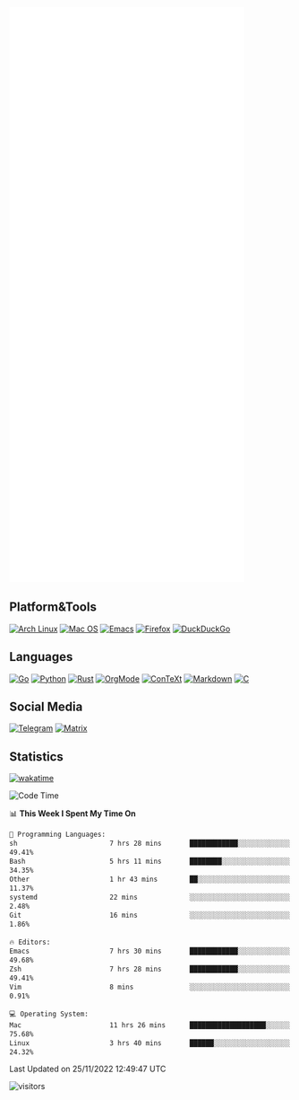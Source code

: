 ![Metrics](https://github.com/SteamedFish/SteamedFish/blob/master/github-metrics.svg)

## Platform&Tools

[![Arch Linux](https://img.shields.io/badge/ArchLinux-1793D1?logo=arch-linux&logoColor=fff&style=flat-square)](https://archlinux.org/)
[![Mac OS](https://img.shields.io/badge/MacOS-000000?style=flat-square&logo=macos&logoColor=F0F0F0)](https://www.apple.com/macos/)
[![Emacs](https://img.shields.io/badge/Emacs-%237F5AB6.svg?&style=flat-square&logo=gnu-emacs&logoColor=white)](https://www.gnu.org/software/emacs/)
[![Firefox](https://img.shields.io/badge/Firefox-FF7139?style=flat-square&logo=Firefox-Browser&logoColor=white)](https://firefox.com/)
[![DuckDuckGo](https://img.shields.io/badge/DuckDuckGo-DE5833?style=flat-square&logo=DuckDuckGo&logoColor=white)](https://duckduckgo.com/)

## Languages

[![Go](https://img.shields.io/badge/Golang-%2300ADD8.svg?style=flat-square&logo=go&logoColor=white)](https://golang.org/)
[![Python](https://img.shields.io/badge/Python-3670A0?style=flat-square&logo=python&logoColor=ffdd54)](https://www.python.org/)
[![Rust](https://img.shields.io/badge/Rust-%23000000.svg?style=flat-square&logo=rust&logoColor=white)](https://www.rust-lang.org/)
[![OrgMode](https://img.shields.io/badge/OrgMode-%23000000.svg?style=flat-square&logo=org&logoColor=white)](https://orgmode.org/)
[![ConTeXt](https://img.shields.io/badge/ConTeXt-%23008080.svg?style=flat-square&logo=latex&logoColor=white)](https://contextgarden.net/)
[![Markdown](https://img.shields.io/badge/MarkDown-%23000000.svg?style=flat-square&logo=markdown&logoColor=white)](https://daringfireball.net/projects/markdown/)
[![C](https://img.shields.io/badge/C-%2300599C.svg?style=flat-square&logo=c&logoColor=white)](https://www.iso.org/standard/74528.html)

## Social Media
[![Telegram](https://img.shields.io/badge/SteamedFish-2CA5E0?style=social&logo=telegram&logoColor=white)](https://t.me/SteamedFish)
[![Matrix](https://img.shields.io/badge/SteamedFish-2CA5E0?style=social&logo=matrix&logoColor=black)](https://matrix.to/#/@i:steamedfish.org)

## Statistics
[![wakatime](https://wakatime.com/badge/user/168280d6-fcf2-4b4f-ad3a-dc4612f35b38.svg)](https://wakatime.com/@168280d6-fcf2-4b4f-ad3a-dc4612f35b38)

<!--START_SECTION:waka-->
![Code Time](http://img.shields.io/badge/Code%20Time-2%2C154%20hrs%2012%20mins-blue)

📊 **This Week I Spent My Time On** 

```text
💬 Programming Languages: 
sh                       7 hrs 28 mins       ████████████░░░░░░░░░░░░░   49.41% 
Bash                     5 hrs 11 mins       ████████░░░░░░░░░░░░░░░░░   34.35% 
Other                    1 hr 43 mins        ██░░░░░░░░░░░░░░░░░░░░░░░   11.37% 
systemd                  22 mins             ░░░░░░░░░░░░░░░░░░░░░░░░░   2.48% 
Git                      16 mins             ░░░░░░░░░░░░░░░░░░░░░░░░░   1.86%

🔥 Editors: 
Emacs                    7 hrs 30 mins       ████████████░░░░░░░░░░░░░   49.68% 
Zsh                      7 hrs 28 mins       ████████████░░░░░░░░░░░░░   49.41% 
Vim                      8 mins              ░░░░░░░░░░░░░░░░░░░░░░░░░   0.91%

💻 Operating System: 
Mac                      11 hrs 26 mins      ███████████████████░░░░░░   75.68% 
Linux                    3 hrs 40 mins       ██████░░░░░░░░░░░░░░░░░░░   24.32%

```


 Last Updated on 25/11/2022 12:49:47 UTC
<!--END_SECTION:waka-->

![visitors](https://visitor-badge.laobi.icu/badge?page_id=SteamedFish.SteamedFish)
